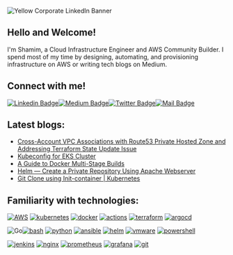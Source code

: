 ![Yellow Corporate LinkedIn Banner](https://github.com/shamimice03/shamimice03/assets/19708705/30b2d2aa-2193-495b-a0da-c87c506a5526)
## Hello and Welcome!
I'm Shamim, a Cloud Infrastructure Engineer and AWS Community Builder. I spend most of my time by designing, automating, and provisioning infrastructure on AWS or writing tech blogs on Medium.

## Connect with me!

[![Linkedin Badge](https://img.shields.io/badge/LinkedIn-0077B5?style=for-the-badge&logo=linkedin&logoColor=white)](https://www.linkedin.com/in/shamimice03/)[![Medium Badge](https://img.shields.io/badge/Medium-12100E?style=for-the-badge&logo=medium&logoColor=white)](https://medium.com/@shamimice03)[![Twitter Badge](https://img.shields.io/badge/Twitter-1DA1F2?style=for-the-badge&logo=twitter&logoColor=white)](https://twitter.com/shamimice03)[![Mail Badge](https://img.shields.io/badge/Gmail-D14836?style=for-the-badge&logo=gmail&logoColor=white)](mailto:cloudterms.io@gmail.com)

## Latest blogs:
<!-- BLOG-POST-LIST:START -->
- [Cross-Account VPC Associations with Route53 Private Hosted Zone and Addressing Terraform State Update Issue](https://dev.to/aws-builders/cross-account-vpc-associations-with-route53-private-hosted-zone-and-addressing-terraform-state-update-issue-3eip)
- [Kubeconfig for EKS Cluster](https://dev.to/aws-builders/kubeconfig-for-eks-cluster-4aga)
- [A Guide to Docker Multi-Stage Builds](https://dev.to/shamimice03/a-guide-to-docker-multi-stage-builds-2mcn)
- [Helm — Create a Private Repository Using Apache Webserver](https://dev.to/shamimice03/helm-create-a-private-repository-using-apache-webserver-4ofc)
- [Git Clone using Init-container | Kubernetes](https://dev.to/shamimice03/git-clone-using-init-container-kubernetes-3id4)
<!-- BLOG-POST-LIST:END -->

## Familiarity with technologies:

[![AWS](https://img.shields.io/badge/Amazon_AWS-FF9900?style=for-the-badge&logo=amazonaws&logoColor=white)]()
[![kubernetes](https://img.shields.io/badge/kubernetes-326ce5.svg?&style=for-the-badge&logo=kubernetes&logoColor=white)]()
[![docker](https://img.shields.io/badge/Docker-2CA5E0?style=for-the-badge&logo=docker&logoColor=white)]()
[![actions](https://img.shields.io/badge/Github%20Actions-282a2e?style=for-the-badge&logo=githubactions&logoColor=367cfe)]()
[![terraform](https://img.shields.io/badge/Terraform-7B42BC?style=for-the-badge&logo=terraform&logoColor=white)]()
[![argocd](https://img.shields.io/badge/Argo%20CD-1e0b3e?style=for-the-badge&logo=argo&logoColor=#d16044)]()

![Go](https://img.shields.io/badge/go-%2300ADD8.svg?style=for-the-badge&logo=go&logoColor=white)[![bash](https://img.shields.io/badge/Shell_Script-121011?style=for-the-badge&logo=gnu-bash&logoColor=white)]()
[![python](https://img.shields.io/badge/Python-FFD43B?style=for-the-badge&logo=python&logoColor=blue)]()
[![ansible](https://img.shields.io/badge/Ansible-000000?style=for-the-badge&logo=ansible&logoColor=white)]()
[![helm](https://img.shields.io/badge/Helm-0F1689?style=for-the-badge&logo=Helm&labelColor=0F1689)]()
[![vmware](https://img.shields.io/badge/VMware-231f20?style=for-the-badge&logo=VMware&logoColor=white)]()
[![powershell](https://img.shields.io/badge/powershell-5391FE?style=for-the-badge&logo=powershell&logoColor=white)]()

[![jenkins](https://img.shields.io/badge/Jenkins-D24939?style=for-the-badge&logo=Jenkins&logoColor=white)]()
[![nginx](https://img.shields.io/badge/Nginx-009639?style=for-the-badge&logo=nginx&logoColor=white)]()
[![prometheus](https://img.shields.io/badge/Prometheus-000000?style=for-the-badge&logo=prometheus&labelColor=000000)]()
[![grafana](https://img.shields.io/badge/Grafana-F2F4F9?style=for-the-badge&logo=grafana&logoColor=orange&labelColor=F2F4F9)]()
[![git](https://img.shields.io/badge/GIT-E44C30?style=for-the-badge&logo=git&logoColor=white)]()


